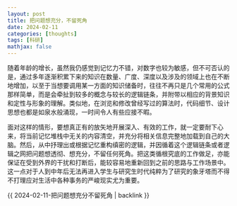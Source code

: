```yaml
---
layout: post
title: 把问题想充分，不留死角
date: 2024-02-11
categories: [thoughts]
tags: [科研]
mathjax: false
---
```


随着年龄的增长，虽然我仍感觉到记忆力不错，对数字也较为敏感，但不可否认的是，通过多年逐渐积累下来的知识在数量、广度、深度以及涉及的领域上也在不断地增加，以至于当想要调用某一方面的知识储备时，往往不再只是几个常用的公式那样简单，而是会牵扯到较多的概念与较长的逻辑链条，并附带以相应的背景知识和定性与形象的理解。类似地，在浏览和修改曾经写过的算法时，代码细节、设计思想也都是如泉水般涌现，一时间令人有些应接不暇。

面对这样的情形，要想真正有的放矢地开展深入、有效的工作，就一定要耐下心来，将当前记忆堆栈中无关的内容清空，并充分将相关信息完整地加载到自己的大脑。然后，从中抒理出或根据记忆重构缜密的逻辑，并因循着这个逻辑链条或者逻辑之网把问题想透彻、想充分，不留任何死角。把这类循根究底的工作做足，亦能保证在受到外界的干扰和打断后，能较容易地重新回到之前的思路与工作场景中。这一点对于人到中年后无法再进入学生与研究生时代纯粹为了研究的象牙塔而不得不打理应对生活中各种事务的严峻现实尤为重要。

{{ 2024-02-11-把问题想充分不留死角 | backlink }}

